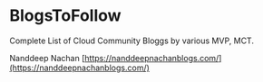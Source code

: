 # BlogsToFollow
Complete List of Cloud Community Bloggs by various MVP, MCT.

Nanddeep Nachan [https://nanddeepnachanblogs.com/](https://nanddeepnachanblogs.com/)
